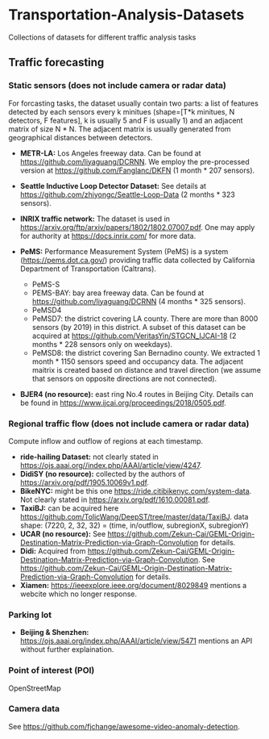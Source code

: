 # Transportation-Analysis-Datasets
Collections of datasets for different traffic analysis tasks

## Traffic forecasting
### Static sensors (does not include camera or radar data)
For forcasting tasks, the dataset usually contain two parts: a list of features detected by each sensors every k minitues (shape=[T*k minitues, N detectors, F features], k is usually 5 and F is usually 1) and an adjacent matrix of size N * N. The adjacent matrix is usually generated from geographical distances between detectors.
- **METR-LA:** Los Angeles freeway data. Can be found at https://github.com/liyaguang/DCRNN. We employ the pre-processed version at https://github.com/Fanglanc/DKFN (1 month * 207 sensors). 
- **Seattle Inductive Loop Detector Dataset:** See details at https://github.com/zhiyongc/Seattle-Loop-Data (2 months * 323 sensors).
- **INRIX traffic network:** The dataset is used in https://arxiv.org/ftp/arxiv/papers/1802/1802.07007.pdf. One may apply for authority at https://docs.inrix.com/ for more data.
- **PeMS:**  Performance Measurement System (PeMS) is a system (https://pems.dot.ca.gov/) providing traffic data collected by California Department of Transportation (Caltrans). 
  - PeMS-S
  - PEMS-BAY: bay area freeway data. Can be found at https://github.com/liyaguang/DCRNN (4 months * 325 sensors).
  - PeMSD4
  - PeMSD7: the district covering LA county. There are more than 8000 sensors (by 2019) in this district. A subset of this dataset can be acquired at https://github.com/VeritasYin/STGCN_IJCAI-18 (2 months * 228 sensors only on weekdays).
  - PeMSD8: the district covering San Bernadino county. We extracted 1 month * 1150 sensors speed and occupancy data. The adjacent maitrix is created based on distance and travel direction (we assume that sensors on opposite directions are not connected).

- **BJER4 (no resource):** east ring No.4 routes in Beijing City. Details can be found in https://www.ijcai.org/proceedings/2018/0505.pdf. 

### Regional traffic flow (does not include camera or radar data)
Compute inflow and outflow of regions at each timestamp.
- **ride-hailing Dataset:** not clearly stated in https://ojs.aaai.org//index.php/AAAI/article/view/4247. 
- **DidiSY (no resource):** collected by the authors of https://arxiv.org/pdf/1905.10069v1.pdf. 
- **BikeNYC:** might be this one https://ride.citibikenyc.com/system-data. Not clearly stated in https://arxiv.org/pdf/1610.00081.pdf. 
- **TaxiBJ:** can be acquired here https://github.com/TolicWang/DeepST/tree/master/data/TaxiBJ. data shape: (7220, 2, 32, 32) = (time, in/outflow, subregionX, subregionY)
- **UCAR (no resource):** See https://github.com/Zekun-Cai/GEML-Origin-Destination-Matrix-Prediction-via-Graph-Convolution for details.
- **Didi:** Acquired from https://github.com/Zekun-Cai/GEML-Origin-Destination-Matrix-Prediction-via-Graph-Convolution. See https://github.com/Zekun-Cai/GEML-Origin-Destination-Matrix-Prediction-via-Graph-Convolution for details.
- **Xiamen:** https://ieeexplore.ieee.org/document/8029849 mentions a webcite which no longer response.
### Parking lot
- **Beijing & Shenzhen:** https://ojs.aaai.org/index.php/AAAI/article/view/5471 mentions an API without further explaination.

### Point of interest (POI)
OpenStreetMap
### Camera data
See https://github.com/fjchange/awesome-video-anomaly-detection.
